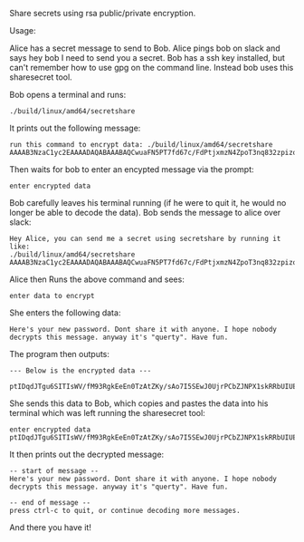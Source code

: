 Share secrets using rsa public/private encryption.

Usage:

Alice has a secret message to send to Bob. Alice pings bob on slack and says hey bob I need to send you a secret.
Bob has a ssh key installed, but can't remember how to use gpg on the command line. Instead bob uses this sharesecret tool.

Bob opens a terminal and runs:

    ./build/linux/amd64/secretshare

It prints out the following message:

    run this command to encrypt data: ./build/linux/amd64/secretshare AAAAB3NzaC1yc2EAAAADAQABAAABAQCwuaFN5PT7fd67c/FdPtjxmzN4ZpoT3nq832zpizoOJAJBSTRTIUltjeh2PTAlml9nKodPODvZxTw88w695vdoB7mpLUfCKXKKtI/9DV8Ay7NJKoiQK9hwofgaPXBfSMfp5veMEw8iD3OKqkFdBbYryxwUhhGICktUuUaQHpQVVuHNjlbRoVBxnb8mp4apP2B627ARBCqyRXz00pY2u9zk96GLbpaNvE7ON50G0BG4qb9iy+09hWtMC8unncSw4AT+/Oihwe1/sVdvQunWj/27rnPHbrzCplkUO+59HXYhE/LUypbzSGGVyAOsBVeWcdg3v1oXmb9LaaXh8HDb2Od7

Then waits for bob to enter an encypted message via the prompt:

    enter encrypted data

Bob carefully leaves his terminal running (if he were to quit it, he would no longer be able to decode the data).
Bob sends the message to alice over slack:

    Hey Alice, you can send me a secret using secretshare by running it like:
    ./build/linux/amd64/secretshare AAAAB3NzaC1yc2EAAAADAQABAAABAQCwuaFN5PT7fd67c/FdPtjxmzN4ZpoT3nq832zpizoOJAJBSTRTIUltjeh2PTAlml9nKodPODvZxTw88w695vdoB7mpLUfCKXKKtI/9DV8Ay7NJKoiQK9hwofgaPXBfSMfp5veMEw8iD3OKqkFdBbYryxwUhhGICktUuUaQHpQVVuHNjlbRoVBxnb8mp4apP2B627ARBCqyRXz00pY2u9zk96GLbpaNvE7ON50G0BG4qb9iy+09hWtMC8unncSw4AT+/Oihwe1/sVdvQunWj/27rnPHbrzCplkUO+59HXYhE/LUypbzSGGVyAOsBVeWcdg3v1oXmb9LaaXh8HDb2Od7


Alice then Runs the above command and sees:

    enter data to encrypt

She enters the following data:

    Here's your new password. Dont share it with anyone. I hope nobody decrypts this message. anyway it's "querty". Have fun.

The program then outputs:

    --- Below is the encrypted data ---

    ptIDqdJTgu6SITIsWV/fM93RgkEeEn0TzAtZKy/sAo7I5SEwJ0UjrPCbZJNPX1skRRbUIUElNWepX37KG71zJfk41/bKg5q/PLq8bL5ZiGg4+PXld4zuPGZZShUJRWcL2+2/JQBi6qsvej1E2I1mf8EGkEd/rmnlFAoqxOgxCz7Y8Uu6RgP97PTvJQNFWyJEkNnAizb+RyXZyoQaTaZnSOr85DUdKSuOYEj6RLVLmpckTK6130NycMZlK5MjTWtzWlrmy45T1YXSxyrAPpnXjcWSxD6l0qbDCnflGmHaJ6CBtBnb8aYiCDFufzbGqW11ZGZaA/2GXvDjm5WFankLsA==

She sends this data to Bob, which copies and pastes the data into his terminal which was left running the sharesecret tool:

    enter encrypted data
    ptIDqdJTgu6SITIsWV/fM93RgkEeEn0TzAtZKy/sAo7I5SEwJ0UjrPCbZJNPX1skRRbUIUElNWepX37KG71zJfk41/bKg5q/PLq8bL5ZiGg4+PXld4zuPGZZShUJRWcL2+2/JQBi6qsvej1E2I1mf8EGkEd/rmnlFAoqxOgxCz7Y8Uu6RgP97PTvJQNFWyJEkNnAizb+RyXZyoQaTaZnSOr85DUdKSuOYEj6RLVLmpckTK6130NycMZlK5MjTWtzWlrmy45T1YXSxyrAPpnXjcWSxD6l0qbDCnflGmHaJ6CBtBnb8aYiCDFufzbGqW11ZGZaA/2GXvDjm5WFankLsA==

It then prints out the decrypted message:
  
    -- start of message --
    Here's your new password. Dont share it with anyone. I hope nobody decrypts this message. anyway it's "querty". Have fun.
  
    -- end of message --
    press ctrl-c to quit, or continue decoding more messages.

And there you have it!
